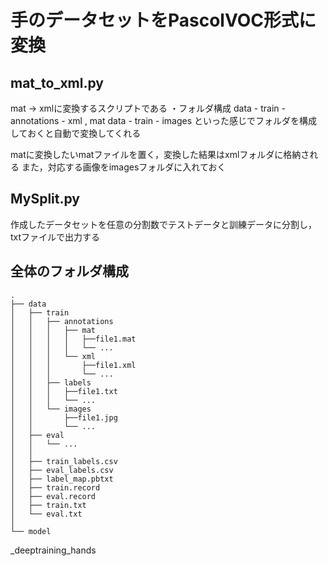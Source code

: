 # 手のデータセットをPascolVOC形式に変換
## mat_to_xml.py
mat -> xmlに変換するスクリプトである
・フォルダ構成
data - train - annotations - xml , mat 
data - train - images 
といった感じでフォルダを構成しておくと自動で変換してくれる

matに変換したいmatファイルを置く，変換した結果はxmlフォルダに格納される
また，対応する画像をimagesフォルダに入れておく




## MySplit.py
作成したデータセットを任意の分割数でテストデータと訓練データに分割し，txtファイルで出力する


## 全体のフォルダ構成
```
.
├── data
│   ├── train 
│   │   ├── annotations
│   │   │   ├── mat
│   │   │   │   ├──file1.mat
│   │   │   │   └── ...
│   │   │   └── xml
│   │   │       ├──file1.xml
│   │   │       └── ...
│   │   ├── labels
│   │   │   ├──file1.txt
│   │   │   └── ...
│   │   └── images
│   │       ├──file1.jpg
│   │       └── ...
│   ├── eval
│   │   └── ...
│   │
│   ├── train_labels.csv
│   ├── eval_labels.csv
│   ├── label_map.pbtxt
│   ├── train.record
│   ├── eval.record
│   ├── train.txt
│   └── eval.txt
│   
└── model
```
_deeptraining_hands
